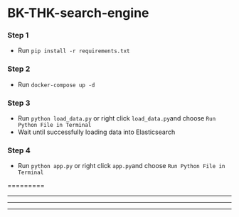 # BK-THK-search-engine

### Step 1
* Run `pip install -r requirements.txt`
### Step 2
* Run `docker-compose up -d`
### Step 3
* Run `python load_data.py` or right click `load_data.py`and choose `Run Python File in Terminal`
* Wait until successfully loading data into Elasticsearch
### Step 4
* Run `python app.py` or right click `app.py`and choose `Run Python File in Terminal`

=========


-------

----------

--------
